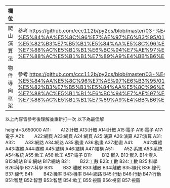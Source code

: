 欄位 | 內容
-----|--------
爬山演算法 |參考 https://github.com/ccc112b/py2cs/blob/master/03-%E4%BA%BA%E5%B7%A5%E6%99%BA%E6%85%A7/02-%E5%84%AA%E5%8C%96%E7%AE%97%E6%B3%95/01-%E5%82%B3%E7%B5%B1%E5%84%AA%E5%8C%96%E6%96%B9%E6%B3%95/01-%E5%84%AA%E5%8C%96/01-%E7%88%AC%E5%B1%B1%E6%BC%94%E7%AE%97%E6%B3%95/04-%E7%88%AC%E5%B1%B1%E7%89%A9%E4%BB%B6%E5%B0%8E%E5%90%91%E6%A1%86%E6%9E%B6/hillClimbing.py
物件導向框架 |參考 https://github.com/ccc112b/py2cs/blob/master/03-%E4%BA%BA%E5%B7%A5%E6%99%BA%E6%85%A7/02-%E5%84%AA%E5%8C%96%E7%AE%97%E6%B3%95/01-%E5%82%B3%E7%B5%B1%E5%84%AA%E5%8C%96%E6%96%B9%E6%B3%95/01-%E5%84%AA%E5%8C%96/01-%E7%88%AC%E5%B1%B1%E6%BC%94%E7%AE%97%E6%B3%95/04-%E7%88%AC%E5%B1%B1%E7%89%A9%E4%BB%B6%E5%B0%8E%E5%90%91%E6%A1%86%E6%9E%B6/solutionScheduling.py

以上內容皆參考後理解並重新打一次
以下為最佳解

height=3.650000 
 A11:　　 A12:計概 A13:計概 A14:計概 A15:電子 A16:電子 A17:電子 
 A21:　　 A22:網頁 A23:網頁 A24:網頁 A25:演算 A26:演算 A27:演算 
 A31:　　 A32:　　 A33:網路 A34:網路 A35:動畫 A36:動畫 A37:動畫 
 A41:　　 A42:媒體 A43:媒體 A44:媒體 A45:結構 A46:結構 A47:結構 
 A51:　　 A52:系統 A53:系統 A54:系統 A55:軟工 A56:軟工 A57:電子 
 B11:　　 B12:嵌入 B13:嵌入 B14:嵌入 B15:網站 B16:網站 B17:網站 
 B21:　　 B22:工數 B23:工數 B24:工數 B25:科學 B26:科學 B27:科學 
 B31:　　 B32:離散 B33:離散 B34:離散 B35:線代 B36:線代 B37:線代 
 B41:　　 B42:機率 B43:機率 B44:網路 B45:行動 B46:行動 B47:行動 
 B51:智慧 B52:智慧 B53:智慧 B54:軟工 B55:視窗 B56:視窗 B57:視窗